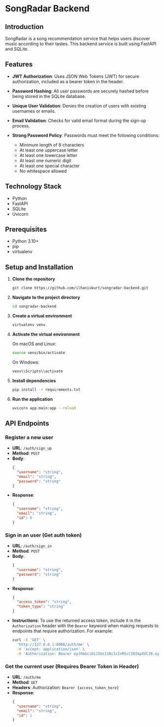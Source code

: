 # SongRadar Backend

## Introduction

SongRadar is a song recommendation service that helps users discover music according to their tastes. This backend service is built using FastAPI and SQLite.

## Features

- **JWT Authorization**: Uses JSON Web Tokens (JWT) for secure authorization, included as a bearer token in the header.
- **Password Hashing**: All user passwords are securely hashed before being stored in the SQLite database.
- **Unique User Validation**: Denies the creation of users with existing usernames or emails.
- **Email Validation**: Checks for valid email format during the sign-up process.
- **Strong Password Policy**: Passwords must meet the following conditions:

  - Minimum length of 8 characters
  - At least one uppercase letter
  - At least one lowercase letter
  - At least one numeric digit
  - At least one special character
  - No whitespace allowed

## Technology Stack

- Python
- FastAPI
- SQLite
- Uvicorn

## Prerequisites

- Python 3.10+
- pip
- virtualenv

## Setup and Installation

1. **Clone the repository**

   ```bash
   git clone https://github.com/ilhaniskurt/songradar-backend.git
   ```

2. **Navigate to the project directory**

   ```bash
   cd songradar-backend
   ```

3. **Create a virtual environment**

   ```bash
   virtualenv venv
   ```

4. **Activate the virtual environment**

   On macOS and Linux:

   ```bash
   source venv/bin/activate
   ```

   On Windows:

   ```bash
   venv\\Scripts\\activate
   ```

5. **Install dependencies**

   ```bash
   pip install -r requirements.txt
   ```

6. **Run the application**

   ```bash
   uvicorn app.main:app --reload
   ```

## API Endpoints

### Register a new user

- **URL**: `/auth/sign_up`
- **Method**: `POST`
- **Body**:
  ```json
  {
    "username": "string",
    "email": "string",
    "password": "string"
  }
  ```
- **Response**:
  ```json
  {
    "username": "string",
    "email": "string",
    "id": 0
  }
  ```

### Sign in an user (Get auth token)

- **URL**: `/auth/sign_in`
- **Method**: `POST`
- **Body**:
  ```json
  {
    "username": "string",
    "password": "string"
  }
  ```
- **Response**:
  ```json
  {
    "access_token": "string",
    "token_type": "string"
  }
  ```
- **Instructions**: To use the returned access token, include it in the `Authorization` header with the `Bearer` keyword when making requests to endpoints that require authorization. For example:
  ```bash
  curl -X 'GET' \
    'http://127.0.0.1:8000/auth/me' \
    -H 'accept: application/json' \
    -H 'Authorization: Bearer eyJhbGciOiJIUzI1NiIsInR5cCI6IkpXVCJ9.eyJzdWIiOiIxIiwiZXhwIjoxNjk4NjgyMjE0fQ.dNvWxR8BG21vAaCnHd5LNX1_NoKpcjamNB_SHf1Y1NM'
  ```

### Get the current user (Requires Bearer Token in Header)

- **URL**: `/auth/me`
- **Method**: `GET`
- **Headers**: Authorization: `Bearer {access_token_here}`
- **Response**:
  ```json
  {
    "username": "string",
    "email": "string",
    "id": 1
  }
  ```

